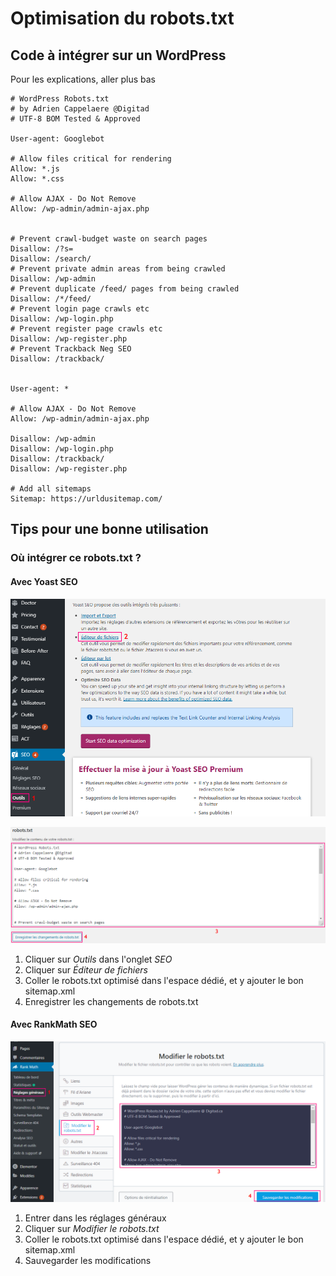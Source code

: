 # Optimisation du robots.txt

## Code à intégrer sur un WordPress

Pour les explications, aller plus bas

```
# WordPress Robots.txt
# by Adrien Cappelaere @Digitad
# UTF-8 BOM Tested & Approved

User-agent: Googlebot

# Allow files critical for rendering
Allow: *.js
Allow: *.css

# Allow AJAX - Do Not Remove
Allow: /wp-admin/admin-ajax.php


# Prevent crawl-budget waste on search pages
Disallow: /?s=
Disallow: /search/
# Prevent private admin areas from being crawled
Disallow: /wp-admin
# Prevent duplicate /feed/ pages from being crawled
Disallow: /*/feed/
# Prevent login page crawls etc
Disallow: /wp-login.php
# Prevent register page crawls etc
Disallow: /wp-register.php
# Prevent Trackback Neg SEO
Disallow: /trackback/


User-agent: *

# Allow AJAX - Do Not Remove
Allow: /wp-admin/admin-ajax.php

Disallow: /wp-admin
Disallow: /wp-login.php
Disallow: /trackback/
Disallow: /wp-register.php

# Add all sitemaps
Sitemap: https://urldusitemap.com/
```

## Tips pour une bonne utilisation

### Où intégrer ce robots.txt ?

#### Avec Yoast SEO

![](<../../../.gitbook/assets/image (3).png>)

![](<../../../.gitbook/assets/image (1).png>)

1. Cliquer sur _Outils_ dans l'onglet _SEO_
2. Cliquer sur _Éditeur de fichiers_
3. Coller le robots.txt optimisé dans l'espace dédié, et y ajouter le bon sitemap.xml
4. Enregistrer les changements de robots.txt

#### Avec RankMath SEO

![](<../../../.gitbook/assets/image (2).png>)

1. Entrer dans les réglages généraux
2. Cliquer sur _Modifier le robots.txt_
3. Coller le robots.txt optimisé dans l'espace dédié, et y ajouter le bon sitemap.xml
4. Sauvegarder les modifications
